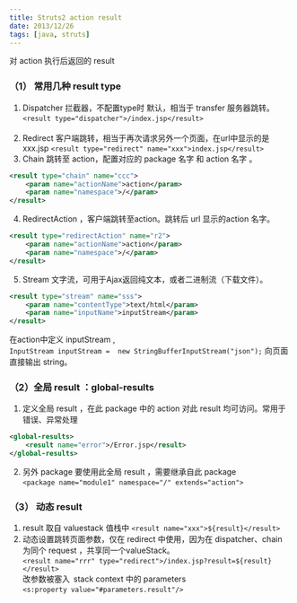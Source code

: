 ```yaml
---
title: Struts2 action result
date: 2013/12/26
tags: [java, struts]
---
```


对 action 执行后返回的 result 
  
### （1） 常用几种 result type 
1. Dispatcher 拦截器，不配置type时 默认，相当于 transfer 服务器跳转。  
`<result type="dispatcher">/index.jsp</result>`  
  
2. Redirect 客户端跳转，相当于再次请求另外一个页面，在url中显示的是 xxx.jsp 
`<result type="redirect" name="xxx">index.jsp</result>`
3. Chain 跳转至 action，配置对应的 package 名字 和 action 名字 。 

```xml
<result type="chain" name="ccc">  
    <param name="actionName">action</param>
    <param name="namespace">/</param>
</result>  
```

4. RedirectAction ，客户端跳转至action。跳转后 url 显示的action 名字。 

```xml
<result type="redirectAction" name="r2">
    <param name="actionName">action</param> 
    <param name="namespace">/</param> 
</result>  
```

5. Stream 文字流，可用于Ajax返回纯文本，或者二进制流（下载文件）。 

```xml
<result type="stream" name="sss">  
    <param name="contentType">text/html</param> 
    <param name="inputName">inputStream</param> 
</result> 
```

在action中定义 inputStream , `InputStream inputStream =  new StringBufferInputStream("json");`  向页面直接输出 string。 
  
### （2）全局 result ：global-results 

1. 定义全局 result ，在此 package 中的 action 对此 result 均可访问。常用于错误、异常处理 

```xml
<global-results>  
    <result name="error">/Error.jsp</result> 
</global-results>  
```

2. 另外 package 要使用此全局 result ，需要继承自此 package        `<package name="module1" namespace="/" extends="action">`  


### （3） 动态 result 

1. result 取自 valuestack 值栈中 
`<result name="xxx">${result}</result>`  
2. 动态设置跳转页面参数，仅在 redirect 中使用，因为在 dispatcher、chain 为同个 request ，共享同一个valueStack。  
`<result name="rrr" type="redirect">/index.jsp?result=${result}</result>`  
改参数被塞入  stack context 中的 parameters  `<s:property value="#parameters.result"/>`
